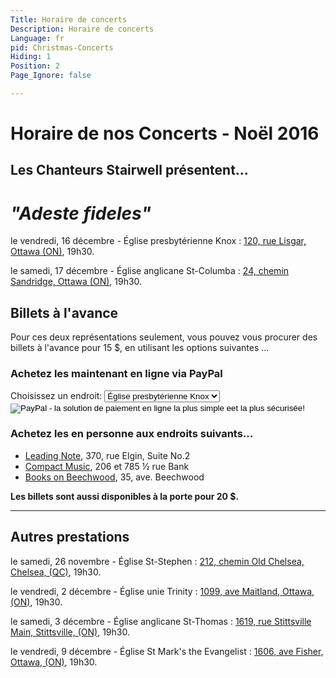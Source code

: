 ```yaml
---
Title: Horaire de concerts
Description: Horaire de concerts
Language: fr
pid: Christmas-Concerts
Hiding: 1
Position: 2
Page_Ignore: false

---
```


<div markdown="1" class="jumbotron">

# Horaire de nos Concerts - Noël 2016 

## Les Chanteurs Stairwell présentent... 

# *"Adeste fideles"*
</div>

le vendredi, 16 décembre - Église presbytérienne Knox
:	[120, rue Lisgar, Ottawa (ON)](https://goo.gl/maps/NwtF81iwdFv), 19h30.

le samedi, 17 décembre - Église anglicane St-Columba
:	[24, chemin Sandridge, Ottawa (ON)](https://goo.gl/maps/GgmTHRrhw3L2), 19h30.

## Billets à l'avance

Pour ces deux représentations seulement, vous pouvez vous procurer des billets à l'avance pour 15 $, en utilisant les options suivantes ...

###   Achetez les maintenant en ligne via PayPal
<form role="form" class="form-inline" target="paypal" action="https://www.paypal.com/cgi-bin/webscr" method="post">
<input type="hidden" name="cmd" value="_s-xclick">
<input type="hidden" name="hosted_button_id" value="LKCNBJD4QYVW2">
<input type="hidden" name="charset" value="utf-8">
<div class="form-group">
  <label for="os0"><input type="hidden" name="on0" value="Endroit">Choisissez un endroit:</label>
  <select name="os0">
	<option value="Église presbytérienne Knox">Église presbytérienne Knox </option>
	<option value="Église St-Columba">Église St-Columba </option>
  </select>
</div>
<input type="image" src="https://www.paypalobjects.com/fr_CA/i/btn/btn_cart_LG.gif" border="0" name="submit" alt="PayPal - la solution de paiement en ligne la plus simple eet la plus sécurisée!">
<img alt="" border="0" src="https://www.paypalobjects.com/en_US/i/scr/pixel.gif" width="1" height="1">
</form>

### Achetez les en personne aux endroits suivants...

* [Leading Note](http://www.leadingnote.com/contact-us/location/), 370, rue Elgin, Suite No.2
* [Compact Music](http://www.compactmusic.ca), 206 et 785 ½ rue Bank
* [Books on Beechwood](http://www.booksonbeechwood.ca/about/), 35, ave. Beechwood

**Les billets sont aussi disponibles à la porte pour 20 $.**

____________________________________

## Autres prestations

le samedi, 26 novembre - Église St-Stephen
:	[212, chemin Old Chelsea, Chelsea, (QC)](https://goo.gl/maps/gFcUD3JeVcP2), 19h30.
  
le vendredi, 2 décembre - Église unie Trinity
:	[1099, ave Maitland, Ottawa, (ON)](https://goo.gl/maps/4ikckwn1kz42), 19h30.
  
le samedi, 3 décembre - Église anglicane St-Thomas
:	[1619, rue Stittsville Main, Stittsville, (ON)](https://goo.gl/maps/ZgZwS), 19h30.
  
le vendredi, 9 décembre - Église St Mark's the Evangelist
:	[1606, ave Fisher, Ottawa, (ON)](https://goo.gl/maps/mfP9WgJTaWS2), 19h30.
